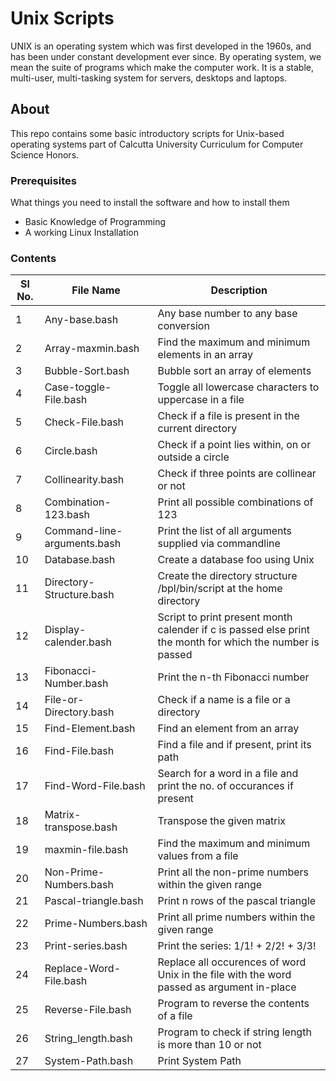 # Unix Scripts

UNIX is an operating system which was first developed in the 1960s, and has been under constant development ever since. By operating system, we mean the suite of programs which make the computer work. It is a stable, multi-user, multi-tasking system for servers, desktops and laptops.

## About

This repo contains some basic introductory scripts for Unix-based operating systems part of Calcutta University Curriculum for Computer Science Honors.

### Prerequisites

What things you need to install the software and how to install them
* Basic Knowledge of Programming
* A working Linux Installation

### Contents

| Sl No.| File Name | Description |
| --- | --- | --- |
| 1 | Any-base.bash | Any base number to any base conversion |
| 2 | Array-maxmin.bash | Find the maximum and minimum elements in an array |
| 3 | Bubble-Sort.bash | Bubble sort an array of elements |
| 4 | Case-toggle-File.bash | Toggle all lowercase characters to uppercase in a file |
| 5 | Check-File.bash | Check if a file is present in the current directory |
| 6 | Circle.bash | Check if a point lies within, on or outside a circle |
| 7 | Collinearity.bash | Check if three points are collinear or not |
| 8 | Combination-123.bash | Print all possible combinations of 123 |
| 9 | Command-line-arguments.bash |  Print the list of all arguments supplied via commandline |
| 10 | Database.bash | Create a database foo using Unix |
| 11 | Directory-Structure.bash | Create the directory structure /bpl/bin/script at the home directory |
| 12 | Display-calender.bash | Script to print present month calender if c is passed else print the month for which the number is passed |
| 13 | Fibonacci-Number.bash | Print the n-th Fibonacci number |
| 14 | File-or-Directory.bash | Check if a name is a file or a directory |
| 15 | Find-Element.bash | Find an element from an array |
| 16 | Find-File.bash | Find a file and if present, print its path |
| 17 | Find-Word-File.bash | Search for a word in a file and print the no. of occurances if present |
| 18 | Matrix-transpose.bash | Transpose the given matrix |
| 19 | maxmin-file.bash | Find the maximum and minimum values from a file |
| 20 | Non-Prime-Numbers.bash | Print all the non-prime numbers within the given range |
| 21 | Pascal-triangle.bash | Print n rows of the pascal triangle |
| 22 | Prime-Numbers.bash | Print all prime numbers within the given range |
| 23 | Print-series.bash | Print the series: 1/1! + 2/2! + 3/3! |
| 24 | Replace-Word-File.bash | Replace all occurences of word Unix in the file with the word passed as argument in-place |
| 25 | Reverse-File.bash | Program to reverse the contents of a file |
| 26 | String_length.bash | Program to check if string length is more than 10 or not |
| 27 | System-Path.bash | Print System Path |


